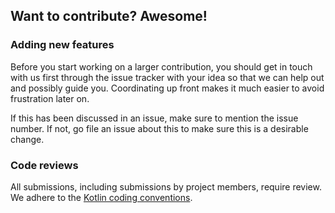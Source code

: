 ## Want to contribute? Awesome!

### Adding new features

Before you start working on a larger contribution, you should get in touch with
us first through the issue tracker with your idea so that we can help out and
possibly guide you. Coordinating up front makes it much easier to avoid
frustration later on.

If this has been discussed in an issue, make sure to mention the issue number.
If not, go file an issue about this to make sure this is a desirable change.

### Code reviews

All submissions, including submissions by project members, require review. We
adhere to the
[Kotlin coding conventions](https://kotlinlang.org/docs/reference/coding-conventions.html).
